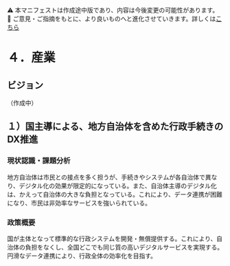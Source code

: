 ⚠️ 本マニフェストは作成途中版であり、内容は今後変更の可能性があります。  
💬 ご意見・ご指摘をもとに、より良いものへと進化させていきます。詳しくは[こちら](README.md#このマニフェスト自身もみんなの知恵を集めて改善していきます)

# ４．産業

## ビジョン

（作成中）

## １）国主導による、地方自治体を含めた行政手続きのDX推進

### 現状認識・課題分析

地方自治体は市民との接点を多く担うが、手続きやシステムが各自治体で異なり、デジタル化の効果が限定的になっている。また、自治体主導のデジタル化は、かえって自治体の大きな負担となっている。これにより、データ連携が困難になり、市民は非効率なサービスを強いられている。

### 政策概要

国が主体となって標準的な行政システムを開発・無償提供する。これにより、自治体の負担をなくし、全国どこでも同じ質の高いデジタルサービスを実現する。円滑なデータ連携により、行政全体の効率化を目指す。
